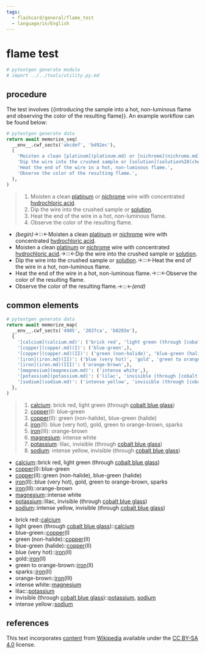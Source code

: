 ```yaml
---
tags:
  - flashcard/general/flame_test
  - language/in/English
---
```


# flame test

```Python
# pytextgen generate module
# import ../../tools/utility.py.md
```

## procedure

The test involves {{introducing the sample into a hot, non-luminous flame and observing the color of the resulting flame}}. An example workflow can be found below: <!--SR:!2025-08-25,616,290-->

```Python
# pytextgen generate data
return await memorize_seq(
  __env__.cwf_sects('abcdef', 'bd92ec'),
  (
    'Moisten a clean [platinum](platinum.md) or [nichrome](nichrome.md) wire with concentrated [hydrochloric acid](hydrochloric%20acid.md).',
    'Dip the wire into the crushed sample or [solution](solution%20(chemistry).md).',
    'Heat the end of the wire in a hot, non-luminous flame.',
    'Observe the color of the resulting flame.',
  ),
)
```

<!--pytextgen generate section="abcdef"--><!-- The following content is generated at 2023-04-01T22:38:27.910087+08:00. Any edits will be overridden! -->

> 1. Moisten a clean [platinum](platinum.md) or [nichrome](nichrome.md) wire with concentrated [hydrochloric acid](hydrochloric%20acid.md).
> 2. Dip the wire into the crushed sample or [solution](solution%20(chemistry).md).
> 3. Heat the end of the wire in a hot, non-luminous flame.
> 4. Observe the color of the resulting flame.

<!--/pytextgen-->

<!--pytextgen generate section="bd92ec"--><!-- The following content is generated at 2024-01-04T20:17:51.763624+08:00. Any edits will be overridden! -->

- _(begin)_→:::←Moisten a clean [platinum](platinum.md) or [nichrome](nichrome.md) wire with concentrated [hydrochloric acid](hydrochloric%20acid.md). <!--SR:!2024-07-01,296,270!2027-12-01,1328,350-->
- Moisten a clean [platinum](platinum.md) or [nichrome](nichrome.md) wire with concentrated [hydrochloric acid](hydrochloric%20acid.md).→:::←Dip the wire into the crushed sample or [solution](solution%20(chemistry).md). <!--SR:!2024-08-15,358,290!2024-08-08,354,290-->
- Dip the wire into the crushed sample or [solution](solution%20(chemistry).md).→:::←Heat the end of the wire in a hot, non-luminous flame. <!--SR:!2024-08-13,357,290!2025-01-07,473,310-->
- Heat the end of the wire in a hot, non-luminous flame.→:::←Observe the color of the resulting flame. <!--SR:!2026-11-26,959,330!2025-07-06,616,310-->
- Observe the color of the resulting flame.→:::←_(end)_ <!--SR:!2028-01-05,1355,350!2026-07-16,917,330-->

<!--/pytextgen-->

## common elements

```Python
# pytextgen generate data
return await memorize_map(
  __env__.cwf_sects('4905', '2837ca', 'b8283e'),
  {
    '[calcium](calcium.md)': ('brick red', 'light green (through [cobalt blue glass](cobalt%20glass.md))',),
    '[copper](copper.md)(I)': ('blue-green',),
    '[copper](copper.md)(II)': ('green (non-halide)', 'blue-green (halide)',),
    '[iron](iron.md)(II)': ('blue (very hot)', 'gold', 'green to orange-brown', 'sparks'),
    '[iron](iron.md)(III)': ('orange-brown',),
    '[magnesium](magnesium.md)': ('intense white',),
    '[potassium](potassium.md)': ('lilac', 'invisible (through [cobalt blue glass](cobalt%20glass.md))',),
    '[sodium](sodium.md)': ('intense yellow', 'invisible (through [cobalt blue glass](cobalt%20glass.md))',),
  },
)
```

<!--pytextgen generate section="4905"--><!-- The following content is generated at 2023-04-23T13:13:45.557923+08:00. Any edits will be overridden! -->

> 1. [calcium](calcium.md): brick red, light green (through [cobalt blue glass](cobalt%20glass.md))
> 2. [copper](copper.md)(I): blue-green
> 3. [copper](copper.md)(II): green (non-halide), blue-green (halide)
> 4. [iron](iron.md)(II): blue (very hot), gold, green to orange-brown, sparks
> 5. [iron](iron.md)(III): orange-brown
> 6. [magnesium](magnesium.md): intense white
> 7. [potassium](potassium.md): lilac, invisible (through [cobalt blue glass](cobalt%20glass.md))
> 8. [sodium](sodium.md): intense yellow, invisible (through [cobalt blue glass](cobalt%20glass.md))

<!--/pytextgen-->

<!--pytextgen generate section="2837ca"--><!-- The following content is generated at 2024-01-04T20:17:51.882656+08:00. Any edits will be overridden! -->

- [calcium](calcium.md)::brick red, light green (through [cobalt blue glass](cobalt%20glass.md)) <!--SR:!2024-07-24,79,170-->
- [copper](copper.md)(I)::blue-green <!--SR:!2024-06-12,24,150-->
- [copper](copper.md)(II)::green (non-halide), blue-green (halide) <!--SR:!2024-07-09,85,190-->
- [iron](iron.md)(II)::blue (very hot), gold, green to orange-brown, sparks <!--SR:!2024-06-17,92,190-->
- [iron](iron.md)(III)::orange-brown <!--SR:!2024-07-08,46,190-->
- [magnesium](magnesium.md)::intense white <!--SR:!2024-08-06,196,270-->
- [potassium](potassium.md)::lilac, invisible (through [cobalt blue glass](cobalt%20glass.md)) <!--SR:!2024-09-07,149,190-->
- [sodium](sodium.md)::intense yellow, invisible (through [cobalt blue glass](cobalt%20glass.md)) <!--SR:!2024-08-03,185,190-->

<!--/pytextgen-->

<!--pytextgen generate section="b8283e"--><!-- The following content is generated at 2024-01-04T20:17:51.834162+08:00. Any edits will be overridden! -->

- brick red::[calcium](calcium.md) <!--SR:!2026-03-02,746,310-->
- light green (through [cobalt blue glass](cobalt%20glass.md))::[calcium](calcium.md) <!--SR:!2025-04-16,449,250-->
- blue-green::[copper](copper.md)(I) <!--SR:!2024-08-24,107,250-->
- green (non-halide)::[copper](copper.md)(II) <!--SR:!2025-08-13,547,270-->
- blue-green (halide)::[copper](copper.md)(II) <!--SR:!2024-08-01,352,290-->
- blue (very hot)::[iron](iron.md)(II) <!--SR:!2024-10-19,406,290-->
- gold::[iron](iron.md)(II) <!--SR:!2024-10-22,420,310-->
- green to orange-brown::[iron](iron.md)(II) <!--SR:!2025-04-21,526,310-->
- sparks::[iron](iron.md)(II) <!--SR:!2024-09-21,388,290-->
- orange-brown::[iron](iron.md)(III) <!--SR:!2024-10-08,374,290-->
- intense white::[magnesium](magnesium.md) <!--SR:!2024-12-08,362,250-->
- lilac::[potassium](potassium.md) <!--SR:!2025-04-16,539,310-->
- invisible (through [cobalt blue glass](cobalt%20glass.md))::[potassium](potassium.md), [sodium](sodium.md) <!--SR:!2025-03-30,432,250-->
- intense yellow::[sodium](sodium.md) <!--SR:!2025-02-10,451,290-->

<!--/pytextgen-->

## references

This text incorporates [content](https://en.wikipedia.org/wiki/flame_test) from [Wikipedia](Wikipedia.md) available under the [CC BY-SA 4.0](https://creativecommons.org/licenses/by-sa/4.0/) license.
